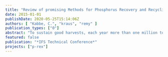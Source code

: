 ```yaml
---
title: "Review of promising Methods for Phosphorus Recovery and Recycling from Wastewater"
date: 2015-01-01
publishDate: 2020-05-25T15:14:06Z
authors: [ "Kabbe, C.", "kraus", "remy" ]
publication_types: ["0"]
abstract: "To sustain good harvests, each year more than one million tonnes of mineral phosphorus have to be imported to the European Union (van Dijk et al., unpublished data), while the potential to recover and recycle this essential resource remains untapped or is just inefficiently used as in the case of sewage sludge, manure and food waste. In recent years various technical solutions have been developed to recover phosphorus providing mineral compounds suitable as raw material for fertiliser production or even as ready-to-use fertiliser. Regarding the implementation of these technologies, operational benefits for plant operators like the water utilities in the case of P recovery from wastewater and/or sewage sludge are the strongest argument for their market penetration. Without the provision of direct operational benefits, implementation needs to be motivated or even enforced by suitable and reliable policies. In order to realise a circular economy, it is important not just to focus on the recovery itself. The recovered materials need to match the requirements and needs of their intended users. Therefore, full value-chain solutions have to be promoted instead of isolated technology-focused approaches. Following our principles of sustainability and resource efficiency, the assessment of innovations must also include their environmental impact. This review provides an overview of recently developed and promising technologies for phosphorus recovery from wastewater and discusses aspects regarding their wide-spread application, along with their limitations. It will focus on recovery and recycling from sewage sludge. Not only the technologies themselves, also the recovered materials and their valorisation options are addressed. Results of the EU FP7 funded project P-REX entitled 'Sustainable sewage sludge management fostering phosphorus recovery and energy efficiency' and other recent initiatives will be included. Since innovation always needs an enabling environment for market penetration, barriers set by the existing legal framework and measures to resolve them will be reviewed. Finally, Goethe's words are true more than ever: 'Knowing is not enough, we must apply! Willing is not enough, we must do!'"
featured: false
publication: "*IFS Technical Conference*"
projects: ["p-rex"]
---
```


